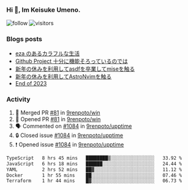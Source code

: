 ### Hi 👋, Im Keisuke Umeno.

<!--
**9renpoto/9renpoto** is a ✨ _special_ ✨ repository because its `README.md` (this file) appears on your GitHub profile.

Here are some ideas to get you started:

- 🔭 I’m currently working on ...
- 🌱 I’m currently learning ...
- 👯 I’m looking to collaborate on ...
- 🤔 I’m looking for help with ...
- 💬 Ask me about ...
- 📫 How to reach me: ...
- 😄 Pronouns: ...
- ⚡ Fun fact: ...
-->

![follow](https://img.shields.io/github/followers/9renpoto?label=Follow&style=social)
![visitors](https://komarev.com/ghpvc/?username=9renpoto&label=Profile%20views&color=0e75b6&style=flat)

### Blogs posts

<!-- BLOG-POST-LIST:START -->
- [eza のあるカラフルな生活](https://9renpoto.win/entry/2024/02/01/eza)
- [Github Project 十分に機能そろっているのでは](https://9renpoto.win/entry/2024/01/14/gh-projects)
- [新年の休みを利用してasdfを卒業してmiseを触る](https://9renpoto.win/entry/2024/01/07/mise)
- [新年の休みを利用してAstroNvimを触る](https://9renpoto.win/entry/2024/01/03/new-year-holidays)
- [End of 2023](https://9renpoto.win/entry/2023/12/31/end)
<!-- BLOG-POST-LIST:END -->

### Activity

<!--START_SECTION:activity-->
1. 🎉 Merged PR [#81](https://github.com/9renpoto/win/pull/81) in [9renpoto/win](https://github.com/9renpoto/win)
2. 💪 Opened PR [#81](https://github.com/9renpoto/win/pull/81) in [9renpoto/win](https://github.com/9renpoto/win)
3. 🗣 Commented on [#1084](https://github.com/9renpoto/upptime/issues/1084#issuecomment-1928521613) in [9renpoto/upptime](https://github.com/9renpoto/upptime)
4. 🔒 Closed issue [#1084](https://github.com/9renpoto/upptime/issues/1084) in [9renpoto/upptime](https://github.com/9renpoto/upptime)
5. ❗ Opened issue [#1084](https://github.com/9renpoto/upptime/issues/1084) in [9renpoto/upptime](https://github.com/9renpoto/upptime)
<!--END_SECTION:activity-->

<!--START_SECTION:waka-->

```txt
TypeScript   8 hrs 45 mins   ████████▒░░░░░░░░░░░░░░░░   33.92 %
JavaScript   6 hrs 18 mins   ██████░░░░░░░░░░░░░░░░░░░   24.44 %
YAML         2 hrs 52 mins   ██▓░░░░░░░░░░░░░░░░░░░░░░   11.12 %
Docker       1 hr 55 mins    ██░░░░░░░░░░░░░░░░░░░░░░░   07.46 %
Terraform    1 hr 44 mins    █▓░░░░░░░░░░░░░░░░░░░░░░░   06.73 %
```

<!--END_SECTION:waka-->
